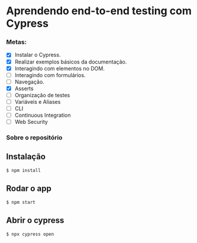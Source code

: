 # Aprendendo end-to-end testing com Cypress

### Metas:

- [x] Instalar o Cypress.
- [x] Realizar exemplos básicos da documentação.
- [x] Interagindo com elementos no DOM.
- [ ] Interagindo com formulários.
- [ ] Navegação.
- [x] Asserts
- [ ] Organização de testes
- [ ] Variáveis e Aliases
- [ ] CLI
- [ ] Continuous Integration
- [ ] Web Security

### Sobre o repositório

## Instalação

`$ npm install`

## Rodar o app

`$ npm start`

## Abrir o cypress

`$ npx cypress open`
